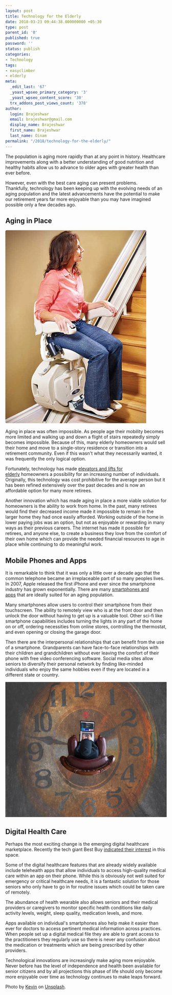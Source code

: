 ```yaml
---
layout: post
title: Technology for the Elderly
date: 2018-03-23 09:44:38.000000000 +05:30
type: post
parent_id: '0'
published: true
password: ''
status: publish
categories:
- Technology
tags:
- easyclimber
- elderly
meta:
  _edit_last: '67'
  _yoast_wpseo_primary_category: '3'
  _yoast_wpseo_content_score: '30'
  trx_addons_post_views_count: '378'
author:
  login: Brajeshwar
  email: brajeshwar@gmail.com
  display_name: Brajeshwar
  first_name: Brajeshwar
  last_name: Oinam
permalink: "/2018/technology-for-the-elderly/"
---
```

<p>The population is aging more rapidly than at any point in history. Healthcare improvements along with a better understanding of good nutrition and healthy habits allow us to advance to older ages with greater health than ever before. </p>
<p>However, even with the best care aging can present problems. Thankfully, technology has been keeping up with the evolving needs of an aging population and the latest advancements have the potential to make our retirement years far more enjoyable than you may have imagined possible only a few decades ago. </p>
<h2>Aging in Place</h2>
<p><img src="/static/2018/03/easy-climber-stair-lift-woman-riding-lift-440x600.jpg" alt="" width="440" height="600" class="alignright size-large wp-image-6963" /></p>
<p>Aging in place was often impossible. As people age their mobility becomes more limited and walking up and down a flight of stairs repeatedly simply becomes impossible. Because of this, many elderly homeowners would sell their home and move to a single-story residence or transition into a retirement community. Even if this wasn't what they necessarily wanted, it was frequently the only logical option. </p>
<p>Fortunately, technology has made <a href="https://www.easyclimber.com/">elevators and lifts for elderly</a> homeowners a possibility for an increasing number of individuals. Originally, this technology was cost prohibitive for the average person but it has been refined extensively over the past decades and is now an affordable option for many more retirees.  </p>
<p>Another innovation which has made aging in place a more viable solution for homeowners is the ability to work from home. In the past, many retirees would find their decreased income made it impossible to remain in the larger home they had once easily afforded. Working outside of the home in lower paying jobs was an option, but not as enjoyable or rewarding in many ways as their previous careers. The internet has made it possible for retirees, and anyone else, to create a business they love from the comfort of their own home which can provide the needed financial resources to age in place while continuing to do meaningful work.</p>

<h2>Mobile Phones and Apps</h2>
<p>It is remarkable to think that it was only a little over a decade ago that the common telephone became an irreplaceable part of so many peoples lives. In 2007, Apple released the first iPhone and ever since the smartphone industry has grown exponentially. There are many <a href="https://brajeshwar.com/2018/best-phones-apps-elderly/">smartphones and apps</a> that are ideally suited for an aging population. </p>
<p>Many smartphones allow users to control their smartphone from their touchscreen. The ability to remotely view who is at the front door and then unlock the door without having to get up is a valuable tool. Other sci-fi like smartphone capabilities includes turning the lights in any part of the home on or off, ordering necessities from online stores, controlling the thermostat, and even opening or closing the garage door.  </p>
<p>Then there are the interpersonal relationships that can benefit from the use of a smartphone. Grandparents can have face-to-face relationships with their children and grandchildren without ever leaving the comfort of their phone with free video conferencing software. Social media sites allow seniors to diversify their personal network by finding like-minded individuals who enjoy the same hobbies even if they are located in a different state or country. </p>
<p><img src="/static/2018/03/technology-for-elderly-857x600.jpg" alt="Technology for the Elderly" width="600" height="420" class="alignnone size-large wp-image-6962" /></p>
<h2>Digital Health Care</h2>
<p>Perhaps the most exciting change is the emerging digital healthcare marketplace. Recently the tech giant Best Buy <a href="https://www.digitalcommerce360.com/2017/10/10/best-buy-rolls-out-a-digital-healthcare-program-aimed-at-seniors/">indicated their interest</a> in this space. </p>
<p>Some of the digital healthcare features that are already widely available include telehealth apps that allow individuals to access high-quality medical care within an app on their phone. While this is obviously not well suited for emergency or critical healthcare needs, it is a fantastic solution for those seniors who only have to go in for routine issues which could be taken care of remotely. </p>
<p>The abundance of health wearable also allows seniors and their medical providers or caregivers to monitor specific health conditions like daily activity levels, weight, sleep quality, medication levels, and more.  </p>
<p>Apps available on individual's smartphones also help make it easier than ever for doctors to access pertinent medical information across practices. When people set up a digital medical file they are able to grant access to the practitioners they regularly use so there is never any confusion about the medication or treatments which are being prescribed by other providers. </p>
<p>Technological innovations are increasingly make aging more enjoyable. Never before has the level of independence and health been available for senior citizens and by all projections this phase of life should only become more enjoyable over time as technology continues to make leaps forward.</p>
<p>Photo by <a href="https://unsplash.com/photos/aiyBwbrWWlo">Kevin</a> on <a href="https://unsplash.com/">Unsplash</a>.</p>
